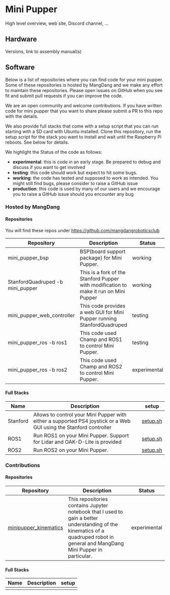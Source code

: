 # Mini Pupper

High level overview, web site, Discord channel, ...

## Hardware

Versions, link to assembly manual(s)

## Software

Below is a list of repositories where you can find code for your mini pupper. Some of these repositories is hosted by MangDang and we make any effort to maintain these repositories. Please open issues on GitHub when you see fit and submit pull requests if you can improve the code.

We are an open community and welcome contributions. If you have written code for mini pupper that you want to share please submit a PR to this repo with the details.

We also provide full stacks that come with a setup script that you can run starting with a SD card with Ubuntu installed. Clone this repository, run the setup script for the stack you want to install and wait until the Raspberry Pi reboots. See below for details.

We highlight the Status of the code as follows:

- **experimental**: this is code in an early stage. Be prepared to debug and discuss if you want to get involved
- **testing**: this code should work but expect to hit some bugs. 
- **working**: the code has tested and supposed to work as intended. You might still find bugs, please consider to raise a GitHub issue
- **production**: this code is used by many of our users and we encourage you to raise a GitHub issue should you encounter any bug

### Hosted by MangDang

#### Repositories

You will find these repos under https://github.com/mangdangroboticsclub

| Repository                       | Description                                                                           | Status       |
| ---                              | ---                                                                                   | ---          |
| mini_pupper_bsp                  | BSP(board support package) for Mini Pupper.                                           | working      |
| StanfordQuadruped -b mini_pupper | This is a fork of the Stanford Pupper with modification to make it run on Mini Pupper | working      |
| mini_pupper_web_controller       | This code provides a web GUI for Mini Pupper running StanfordQuadruped                | testing      |
| mini_pupper_ros -b ros1          | This code used Champ and ROS1 to control Mini Pupper.                                 | testing      |
| mini_pupper_ros -b ros2          | This code used Champ and ROS2 to control Mini Pupper.                                 | experimental |

#### Full Stacks

| Name     | Description                                                                                                        | setup                                            |
| ---      | ---                                                                                                                | ---                                              |
| Stanford | Allows to control your Mini Pupper with either a supported PS4 joystick or a Web GUI using the Stanford controller | [setup.sh](bsp_stanford_web_controller/setup.sh) |
| ROS1     | Run ROS1 on your Mini Pupper. Support for Lidar and OAK-D-Lite is provided                                         | [setup.sh](bsp_ros1/setup.sh)                    |
| ROS2     | Run ROS2 on your Mini Pupper.                                                                                      | [setup.sh](bsp_ros2/setup.sh)                    |

### Contributions

#### Repositories

| Repository                                                                | Description                                                                                                                                                                      | Status       |
| ---                                                                       | ---                                                                                                                                                                              | ---          |
| [minipupper_kinematics](https://github.com/hdumcke/minipupper_kinematics) | This repositories contains Jupyter notebook that I used to gain a better understanding of the kinematics of a quadruped robot in general and MangDang Mini Pupper in particular. | experimental |

#### Full Stacks

| Name | Description | setup |
| ---  | ---         | ---   |
|      |             |       |
